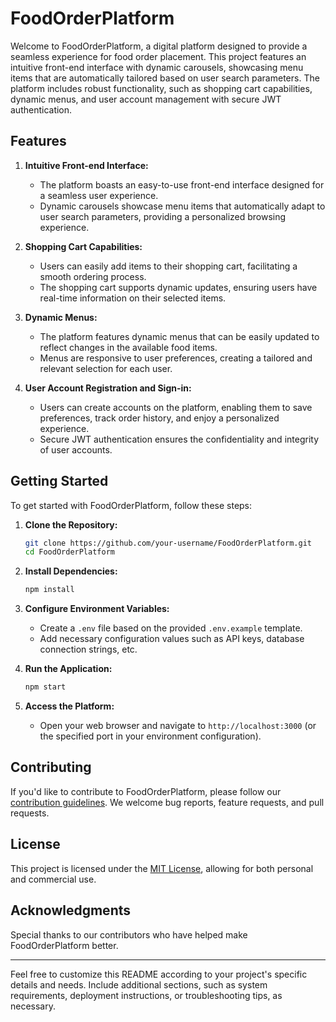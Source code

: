 # FoodOrderPlatform

Welcome to FoodOrderPlatform, a digital platform designed to provide a seamless experience for food order placement. This project features an intuitive front-end interface with dynamic carousels, showcasing menu items that are automatically tailored based on user search parameters. The platform includes robust functionality, such as shopping cart capabilities, dynamic menus, and user account management with secure JWT authentication.

## Features

1. **Intuitive Front-end Interface:**
   - The platform boasts an easy-to-use front-end interface designed for a seamless user experience.
   - Dynamic carousels showcase menu items that automatically adapt to user search parameters, providing a personalized browsing experience.

2. **Shopping Cart Capabilities:**
   - Users can easily add items to their shopping cart, facilitating a smooth ordering process.
   - The shopping cart supports dynamic updates, ensuring users have real-time information on their selected items.

3. **Dynamic Menus:**
   - The platform features dynamic menus that can be easily updated to reflect changes in the available food items.
   - Menus are responsive to user preferences, creating a tailored and relevant selection for each user.

4. **User Account Registration and Sign-in:**
   - Users can create accounts on the platform, enabling them to save preferences, track order history, and enjoy a personalized experience.
   - Secure JWT authentication ensures the confidentiality and integrity of user accounts.

## Getting Started

To get started with FoodOrderPlatform, follow these steps:

1. **Clone the Repository:**
   ```bash
   git clone https://github.com/your-username/FoodOrderPlatform.git
   cd FoodOrderPlatform
   ```

2. **Install Dependencies:**
   ```bash
   npm install
   ```

3. **Configure Environment Variables:**
   - Create a `.env` file based on the provided `.env.example` template.
   - Add necessary configuration values such as API keys, database connection strings, etc.

4. **Run the Application:**
   ```bash
   npm start
   ```

5. **Access the Platform:**
   - Open your web browser and navigate to `http://localhost:3000` (or the specified port in your environment configuration).

## Contributing

If you'd like to contribute to FoodOrderPlatform, please follow our [contribution guidelines](CONTRIBUTING.md). We welcome bug reports, feature requests, and pull requests.

## License

This project is licensed under the [MIT License](LICENSE), allowing for both personal and commercial use.

## Acknowledgments

Special thanks to our contributors who have helped make FoodOrderPlatform better.

---

Feel free to customize this README according to your project's specific details and needs. Include additional sections, such as system requirements, deployment instructions, or troubleshooting tips, as necessary.
